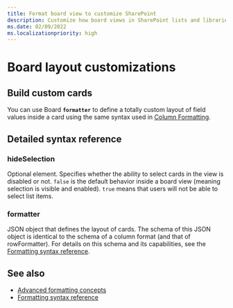 ```yaml
---
title: Format board view to customize SharePoint
description: Customize how board views in SharePoint lists and libraries are displayed by constructing a JSON object that describes the elements and the styles to be applied to those elements.
ms.date: 02/09/2022
ms.localizationpriority: high
---
```


# Board layout customizations

## Build custom cards

You can use Board **`formatter`** to define a totally custom layout of field values inside a card using the same syntax used in [Column Formatting](column-formatting.md).

## Detailed syntax reference

### hideSelection

Optional element. Specifies whether the ability to select cards in the view is disabled or not. `false` is the default behavior inside a board view (meaning selection is visible and enabled). `true` means that users will not be able to select list items.

### formatter

JSON object that defines the layout of cards. The schema of this JSON object is identical to the schema of a column format (and that of rowFormatter). For details on this schema and its capabilities, see the [Formatting syntax reference](./formatting-syntax-reference.md).

## See also
- [Advanced formatting concepts](./formatting-advanced.md)
- [Formatting syntax reference](./formatting-syntax-reference.md)